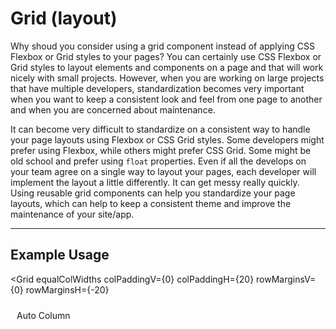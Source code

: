 <script lang="ts">
  import { Grid, Row, Col } from "/src/lib";
</script>

# Grid (layout)

Why shoud you consider using a grid component instead of applying CSS Flexbox or Grid styles to your pages? You can certainly use CSS Flexbox or Grid styles to layout elements and components on a page and that will work nicely with small projects. However, when you are working on large projects that have multiple developers, standardization becomes very important when you want to keep a consistent look and feel from one page to another and when you are concerned about maintenance.

It can become very difficult to standardize on a consistent way to handle your page layouts using Flexbox or CSS Grid styles. Some developers might prefer using Flexbox, while others might prefer CSS Grid. Some might be old school and prefer using `float` properties. Even if all the develops on your team agree on a single way to layout your pages, each developer will implement the layout a little differently. It can get messy really quickly. Using reusable grid components can help you standardize your page layouts, which can help to keep a consistent theme and improve the maintenance of your site/app.

---

## Example Usage

<Grid
  equalColWidths
  colPaddingV={0}
  colPaddingH={20}
  rowMarginsV={0}
  rowMarginsH={-20}
>
  <Row>
    <Col><div class="cell red">Auto Column</div></Col>
    <Col><div class="cell yellow">Auto Column</div></Col>
    <Col><div class="cell blue">Auto Column</div></Col>
    <Col><div class="cell green">Auto Column<br><br>This column has more text than the other columns</div></Col>
  </Row>
</Grid>

```svelte
<script lang="ts">
  import { Grid, Row, Col } from "@fanny-pack-ui/svelte-kit";
</script>

<Grid
  equalColWidths
  colPaddingV={0}
  colPaddingH={20}
  rowMarginsV={0}
  rowMarginsH={-20}
>
  <Row>
    <Col><div class="cell red">Auto Column</div></Col>
    <Col><div class="cell yellow">Auto Column</div></Col>
    <Col><div class="cell blue">Auto Column</div></Col>
    <Col><div class="cell green">Auto Column<br><br>This column has more text than the other columns</div></Col>
  </Row>
</Grid>

<style>
  .cell {
    height: 100%;
    padding: 10px;
    border: 1px solid var(--docs-neutral-lightest);
    color: var(--docs-neutral-lightest);

    &.red {
      background-color: var(--dark-red);
    }

    &.yellow {
      background-color: var(--yellow);
      color: var(--docs-neutral-darkest);
    }

    &.blue {
      background-color: var(--dark-blue);
    }

    &.green {
      background-color: var(--dark-green);
    }
  }
</style>
```

There are three components: `<Grid>`, `<Row>`, `<Col>`. By default the column widths are not equal, but you can pass the `equalColWidths` prop to the `<Grid>` component to make them be equal widths. You can also set responsive breakpoints for your columns (see below). 

<br>

## Responsive Grid

<Grid
  colPaddingH={10}
  rowMarginsH={-10}
>
  <Row>
    <Col xs={2} md={4} xl={2}><div class="cell red">1</div></Col>
    <Col xs={4} md={2} xl={6}><div class="cell yellow">2</div></Col>
    <Col xs={4} md={4} xl={2}><div class="cell blue">3</div></Col>
    <Col xs={2} md={2} xl={2}><div class="cell green">4</div></Col>
  </Row>
</Grid>

```svelte
<Grid
  colPaddingH={10}
  rowMarginsH={-10}
>
  <Row>
    <Col xs={2} md={4} xl={2}><div class="cell red">1</div></Col>
    <Col xs={4} md={2} xl={6}><div class="cell yellow">2</div></Col>
    <Col xs={4} md={4} xl={2}><div class="cell blue">3</div></Col>
    <Col xs={2} md={2} xl={2}><div class="cell green">4</div></Col>
  </Row>
</Grid>
```

Within a single row, the column values for each breakpoint should add up to 12. For example, all of the `xs` values add up to 12. The same is true for all of the `md` values and the `xl` values.

<br>

### Column Breakpoints

Fanny Pack UI uses 6 breakpoints:

* `xs`: 0px - 639px (Extra small devices - phones, 600px and smaller)
* `sm`: 640px - 767px (Small devices - portrait tablets and large phones, 601px and larger)
* `md`: 768px - 1023px (Medium devices - landscape tablets, 768px and larger)
* `lg`: 1024px - 1279px (Large devices - laptops, 993px and larger)
* `xl`: 1280px - 1535px (Extra large devices - large laptops and desktops, 1200px and larger)
* `xxl`: 1536px and larger

Just like with any other responsive design system, larger breakpoints will inherit the column values that you set on smaller breakpoints. So, for example, if you only set column values for the `xs` breakpoint, the `xxl` breakpoint will inherit those same column values.

6 breakpoints might seem like a lot to work with, but you don't have to set column values for each breakpoint. One idea you can use is to specify column values for only the `xs`, `md`, and `xl` breakpoints and then allow the other breakpoints to inherit the column values from the breakpoints that are smaller than them (e.g. `sm` will inherit from `xs`, `lg` will inherit from `md`, `xxl` will inherit from `xl`).

Note that the value ranges for each breakpoint can be changed in the `fpui-media-queries.css` file.

---

For reference, here are the viewport sizes of some common devices:

* iPhone 8: 375px wide x 667px high (portrait is `xs` range, landscape is `sm` range)
* iPad (in portrait mode): 768px wide x 1024px high (`md` range)
* iPad Pro (in portrait mode): 1024px wide x 1366px high (`lg` range)
* Macbook Pro 15": 1440px wide x 900px high (`xl` range)

<br>

### 12-column layout
The Fanny Pack `<Grid>` component uses a 12-column layout. A 12-column layout is more versatile than a 16 column layout because it allows developers to implement evenly-spaced 1-, 2-, 3-, 4-, 6-, and 12-column layouts, if necessary.

<br>

## Multiple Rows In A Grid

You can put multiple rows inside a single `<Grid>` component and the `<Col>` components can have different breakpoint values.

<div class="grid-container">
  <Grid
    equalColWidths
    colPaddingH={20}
    rowMarginsV={20}
  >
    <Row>
      <Col><div class="cell red">Auto Column</div></Col>
      <Col><div class="cell yellow">Auto Column</div></Col>
      <Col><div class="cell blue">Auto Column</div></Col>
      <Col><div class="cell green">Auto Column<br><br>This column has more text than the other columns</div></Col>
    </Row>
    <hr>
    <Row>
      <Col xs={2} md={4} xl={2}><div class="cell red">1</div></Col>
      <Col xs={4} md={2} xl={6}><div class="cell yellow">2</div></Col>
      <Col xs={4} md={4} xl={2}><div class="cell blue">3</div></Col>
      <Col xs={2} md={2} xl={2}><div class="cell green">4</div></Col>
    </Row>
  </Grid>
</div>

```svelte
<div class="grid-container">
  <Grid
    equalColWidths
    colPaddingH={20}
    rowMarginsV={20}
  >
    <Row>
      <Col><div class="cell red">Auto Column</div></Col>
      <Col><div class="cell yellow">Auto Column</div></Col>
      <Col><div class="cell blue">Auto Column</div></Col>
      <Col><div class="cell green">Auto Column<br><br>This column has more text than the other columns</div></Col>
    </Row>
    <hr>
    <Row>
      <Col xs={1} md={4} xxl={8}><div class="cell red">1</div></Col>
      <Col xs={1} md={2} xxl={2}><div class="cell yellow">2</div></Col>
      <Col xs={1} md={1} xxl={1}><div class="cell blue">3</div></Col>
      <Col xs={1} md={1} xxl={1}><div class="cell green">4</div></Col>
    </Row>
  </Grid>
</div>

<style>
  .grid-container {
    border: 1px solid gray;
  }

  ...
</style>
```

Notice that you can even put `<hr>` element in between rows to provide some separation if you want.

<br>

## Offset columns

You can move columns up to 11 columns to the right by passing empty `<Col>` components along with breakpoint props that take up the amount of space you want to offset. Then you can simply pass `<Col>` components that have content.

<div class="grid-container">
  <Grid>
    <Row>
      <Col xs={3}></Col>
      <Col xs={3}></Col>
      <Col xs={3}></Col>
      <Col xs={3}><div class="cell blue">Column with content</div></Col>
    </Row>
    <Row>
      <Col xs={3}></Col>
      <Col xs={3}></Col>
      <Col xs={3}><div class="cell blue">Column with content</div></Col>
      <Col xs={3}><div class="cell blue">Column with content</div></Col>
    </Row>
    <Row>
      <Col xs={3}></Col>
      <Col xs={3}><div class="cell blue">Column with content</div></Col>
      <Col xs={3}><div class="cell blue">Column with content</div></Col>
      <Col xs={3}><div class="cell blue">Column with content</div></Col>
    </Row>
    <Row>
      <Col xs={3}><div class="cell blue">Column with content</div></Col>
      <Col xs={3}><div class="cell blue">Column with content</div></Col>
      <Col xs={3}><div class="cell blue">Column with content</div></Col>
      <Col xs={3}><div class="cell blue">Column with content</div></Col>
    </Row>
  </Grid>
</div>

```svelte
<div class="grid-container">
  <Grid>
    <Row>
      <Col xs={3}></Col>
      <Col xs={3}></Col>
      <Col xs={3}></Col>
      <Col xs={3}><div class="cell blue">Column with content</div></Col>
    </Row>
    <Row>
      <Col xs={3}></Col>
      <Col xs={3}></Col>
      <Col xs={3}><div class="cell blue">Column with content</div></Col>
      <Col xs={3}><div class="cell blue">Column with content</div></Col>
    </Row>
    <Row>
      <Col xs={3}></Col>
      <Col xs={3}><div class="cell blue">Column with content</div></Col>
      <Col xs={3}><div class="cell blue">Column with content</div></Col>
      <Col xs={3}><div class="cell blue">Column with content</div></Col>
    </Row>
    <Row>
      <Col xs={3}><div class="cell blue">Column with content</div></Col>
      <Col xs={3}><div class="cell blue">Column with content</div></Col>
      <Col xs={3}><div class="cell blue">Column with content</div></Col>
      <Col xs={3}><div class="cell blue">Column with content</div></Col>
    </Row>
  </Grid>
</div>
```

<br>
<hr>

## Props

### `<Grid>` component props
`rowMarginsV`: Stands for "row margins vertical".

`rowMarginsH`: Stands for "row margins horizontal".

`equalColWidths`: If you do not set any column breakpoint values, then the widths of each column will be auto calculated based on the content in each column. However, if you want the column widths to be equal, then you can pass the `equalColWidths` prop to the `<Grid>` component. NOTE: The column breakpoint values will override the `equalColWidths` prop if both are set for a row.

`colPaddingV`: Stands for "column padding vertical". You probably won't find much use for this property, but it is here in case you need it.

`colPaddingH`: Stands for "column padding horizontal".

`contain`: The `<Grid>` component references the `--fpui-grid-max-content-width` CSS variable. So if you pass the `contain` prop to a `<Grid>` component, then the content within that `<Grid>` will not spread any wider across the screen than the value that you have placed in `--fpui-grid-max-content-width`.

<br>

### `<Col>` component props 

`xs`, `sm`, `md`, `lg`, `xl`, `xxl`: Specify the width of each `<Col>` component for the `xs`, `sm`, `md`, `lg`, `xl`, and/or `xxl` breakpoints. Values can be from `1` to `12`.


<style>
  .grid-container {
    border: 1px solid var(--docs-neutral-medium);
  }

  .cell {
    height: 100%;
    padding: 10px;
    border: 1px solid var(--docs-neutral-lightest);
    color: var(--docs-neutral-lightest);

    &.red {
      background-color: var(--dark-red);
    }

    &.yellow {
      background-color: var(--yellow);
      color: var(--docs-neutral-darkest);
    }

    &.blue {
      background-color: var(--dark-blue);
    }

    &.green {
      background-color: var(--dark-green);
    }
  }
</style>
